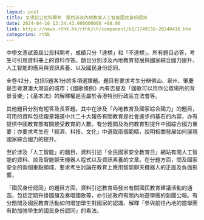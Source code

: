 ```yaml
---
layout: post
title: 文憑試公民科開考　題目涉及內地教育人工智能國民身份認同
date: 2024-04-16 13:34:43.000000000 +08:00
link: https://news.rthk.hk/rthk/ch/component/k2/1749116-20240416.htm
categories: rthk
---
```


中學文憑試首屆公民科開考，成績只分「達標」和「不達標」。所有題目必答，考生可引用資料冊上的資料作答。題目分別涉及內地教育發展與國家綜合國力提升、人工智能的應用與資訊素養、以及國民身份認同。

全卷42分，包括5題各1分的多項選擇題。題目有要求考生分辨佛山、泉州、肇慶是否粵港澳大灣區的城市；《國歌條例》內有否提及「國歌可以用作公眾場所的背景音樂」；《基本法》的解釋權是否屬於香港特別行政區立法會等。

其他題目分別有短答及長答題。其中在涉及「內地教育及國家綜合國力」的題目，可用的資料包括報章報道中共二十大報告有關教育是社會進步的基石的內容，亦有提供中國教育部有關接受教育的人數。有分題問及為何教育對提升中國綜合國力重要；亦要求考生在「經濟、科技、文化」中選取兩個範疇，說明相關發展如何展現國家綜合國力的提升。

至於涉及「人工智能」的題目，資料引述「全民國家安全教育日」網站有關人工智能的資料、談及智能聊天機器人程式以及資訊素養的文章。在分題方面，問及國家安全的兩個重點領域、要求考生討論在教育上應用智能聊天機器人的正面及負面影響。

「國民身份認同」的題目方面，資料引述教育局發出有關國民教育建議活動的通函，包括定期升掛國旗及奏唱國歌等，亦引述政府有關內地遊學團的新聞公報。有分題問及國民教育活動如何增加學生對國家的認識、解釋「參與前往內地的遊學團有助加強學生的國民身份認同」的看法。
